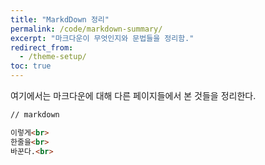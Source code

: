 ```yaml
---
title: "MarkdDown 정리"
permalink: /code/markdown-summary/
excerpt: "마크다운이 무엇인지와 문법들을 정리함."
redirect_from:
  - /theme-setup/
toc: true
---
```




여기에서는 마크다운에 대해 다른 페이지들에서 본 것들을 정리한다.

```markdown
// markdown

이렇게<br>
한줄을<br>
바꾼다.<br>
```



